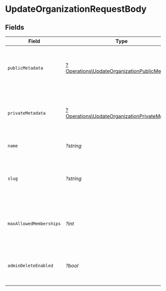 # UpdateOrganizationRequestBody


## Fields

| Field                                                                                                         | Type                                                                                                          | Required                                                                                                      | Description                                                                                                   |
| ------------------------------------------------------------------------------------------------------------- | ------------------------------------------------------------------------------------------------------------- | ------------------------------------------------------------------------------------------------------------- | ------------------------------------------------------------------------------------------------------------- |
| `publicMetadata`                                                                                              | [?Operations\UpdateOrganizationPublicMetadata](../../Models/Operations/UpdateOrganizationPublicMetadata.md)   | :heavy_minus_sign:                                                                                            | Metadata saved on the organization, that is visible to both your frontend and backend.                        |
| `privateMetadata`                                                                                             | [?Operations\UpdateOrganizationPrivateMetadata](../../Models/Operations/UpdateOrganizationPrivateMetadata.md) | :heavy_minus_sign:                                                                                            | Metadata saved on the organization that is only visible to your backend.                                      |
| `name`                                                                                                        | *?string*                                                                                                     | :heavy_minus_sign:                                                                                            | The new name of the organization                                                                              |
| `slug`                                                                                                        | *?string*                                                                                                     | :heavy_minus_sign:                                                                                            | The new slug of the organization, which needs to be unique in the instance                                    |
| `maxAllowedMemberships`                                                                                       | *?int*                                                                                                        | :heavy_minus_sign:                                                                                            | The maximum number of memberships allowed for this organization                                               |
| `adminDeleteEnabled`                                                                                          | *?bool*                                                                                                       | :heavy_minus_sign:                                                                                            | If true, an admin can delete this organization with the Frontend API.                                         |